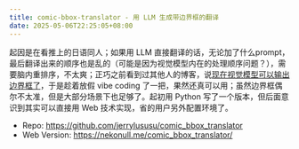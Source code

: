 ```yaml
---
title: comic-bbox-translator - 用 LLM 生成带边界框的翻译
date: 2025-05-06T22:25:05+08:00
---
```


起因是在看推上的日语同人；如果用 LLM 直接翻译的话，无论加了什么prompt，最后翻译出来的顺序也是乱的（可能是因为视觉模型内在的处理顺序问题？），需要脑内重排序，不太爽；正巧之前看到过其他人的博客，说[现在视觉模型可以输出边界框了](https://simonwillison.net/2024/Aug/26/gemini-bounding-box-visualization/)，于是趁着放假 vibe coding 了一把，果然还真可以用；虽然边界框偶尔不太准，但是大部分场景下也足够了。起初用 Python 写了一个版本，但后面意识到其实可以直接用 Web 技术实现，省的用户另外配置环境了。

- Repo: https://github.com/jerrylususu/comic_bbox_translator
- Web Version: https://nekonull.me/comic_bbox_translator/